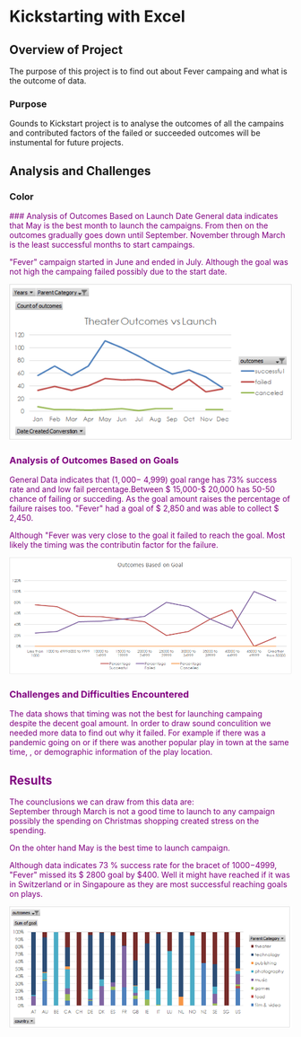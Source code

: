 # Kickstarting with Excel

## Overview of Project
The purpose of this project is to find out about Fever campaing and  what is the outcome of data.

### Purpose
Gounds to Kickstart project is to analyse the outcomes of all the campains and contributed factors of the failed or succeeded outcomes will be instumental for future projects.

## Analysis and Challenges
### Color 
<span style="color:purple">
### Analysis of Outcomes Based on Launch Date
General data indicates that May is the best month to launch the campaigns. From then on the outcomes gradually goes down until September. November through March is the least successful months to start  campaings. <br>

"Fever" campaign started  in June and ended in July. Although the goal was not high the campaing failed possibly due to the start date. 

![](https://github.com/4renginy/Kickstarter-Analysis/blob/master/Resources/Theater_Outcomes_vs_Launch.png)

### Analysis of Outcomes Based on Goals
  General Data indicates that ($1,000-$ 4,999) goal range has 73% success rate and and low fail percentage.Between $ 15,000-$ 20,000 has 50-50 chance of failing or succeding.  As the goal amount raises the percentage of failure raises too. "Fever" had a goal of $ 2,850 and was able to collect $ 2,450.<br>
  
  Although "Fever was very close to the goal it failed to reach the goal. Most likely the timing was the contributin factor for the failure.

![](https://github.com/4renginy/Kickstarter-Analysis/blob/master/Resources/Outcomes_Based_on_Goal.png)

### Challenges and Difficulties Encountered
The data shows that timing was not the best for launching campaing despite the decent goal amount. In order to draw sound conculition we needed more data to find out why it failed. For example if there was a pandemic going on or if there was another popular play in town at the same time, , or demographic information of the play location. 

## Results

The counclusions we can draw from this data are:<br>
   September through March is not a good time to launch to any campaign possibly the spending on Christmas shopping created stress on the spending. <br>
   
   On the ohter hand May is the best time to launch campaign.<br>
   
   Although data indicates 73 % success rate for the bracet of $1000-$4999, "Fever" missed its $ 2800 goal by $400. Well it might have reached if it was in Switzerland or 
   in Singapoure as they are most successful reaching goals on plays.<br>
 
![](https://github.com/4renginy/Kickstarter-Analysis/blob/master/Resources/Outcomes_Based_on_Country.png)


